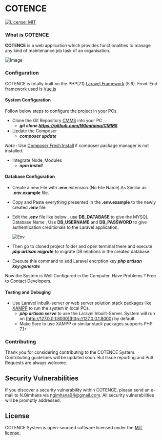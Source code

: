 # COTENCE

[![License: MIT](https://img.shields.io/badge/License-MIT-yellow.svg)](https://opensource.org/licenses/MIT)

### What is COTENCE

__COTENCE__ is a web application which provides functionalities to manage any kind of maintenance 
job task of an organisation.  

![Image](https://raw.githubusercontent.com/NGimhana/CMMS/master/front%20Page.jpg)

### Configuration

COTENCE is totally built on the PHP(7.1)  [Laravel Framework](https://laravel.com/) (5.6). Front-End framework used
is [Vue.js](https://vuejs.org/)

#### System Configuration

Follow below steps to configure the project in your PCs.

 
- Clone the Git Repository [CMMS](https://github.com/NGimhana/CMMS) into your PC
    - __*git clone https://github.com/NGimhana/CMMS*__ 
- Update the Composer
    - __*composer update*__
    
_Note_ : Use [Composer Fresh Install](https://getcomposer.org/) if composer package manager is not installed.    

- Integrate Node_Modules
    - __*npm install*__
    
#### Database Configuration
- Create a new File with __.env__ extension.(No File Name).As Similar as __.env.example__ file.
- Copy and Paste everything presented in the __.env.example__ to the newly created __.env__ file.
- Edit the __.env__ file like below . use  __DB_DATABASE__ to give the MYSQL Database Name , Use __DB_USERNAME__ and __DB_PASSWORD__ to give authentication creditionals to the Laravel application.
 
    ![Env](https://raw.githubusercontent.com/NGimhana/CMMS/master/dbenv.jpg)      

- Then go to cloned project folder and open terminal there and execute __*php artisan migrate*__ to migrate DB relations in the created database.
 
- Execute this command to add Laravel encrption key __*php artisan key:generate*__

 Now the System is Well Configured in the Computer. Have Problems ? Free to Contact Developers.
 
#### Testing and Debuging

- Use Laravel Inbuilt-server or web server solution stack packages like [XAMPP](https://www.apachefriends.org/index.html) to run the system in local PCs. 
    - __*php artisan serve*__ to use the Laravel Inbuilt-Server. System will run on [http://127.0.0.1:8000](http://127.0.0.1:8000) by default.
    - Make Sure to use XAMPP or similar stack packages supports PHP 7.1+
     
### Contributing

Thank you for considering contributing to the COTENCE System. Contributing guidelines will be updated soon. But Issue reporting and Pull Requests are always welcome. 

## Security Vulnerabilities

If you discover a security vulnerability within COTENCE, please send an e-mail to N.Gimhana via [ngimhana94@gmail.com](mailto:ngimhana94@gmail.com). All security vulnerabilities will be promptly addressed.

## License

COTENCE System is open-sourced software licensed under the [MIT license](https://opensource.org/licenses/MIT).
